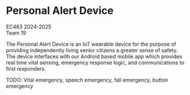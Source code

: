 Personal Alert Device
=================
EC463 2024-2025\
Team 19

The Personal Alert Device is an IoT wearable device for the purpose of providing independently living senior citizens a greater sense of safety.\
The device interfaces with our Android based mobile app which provides real time vital sensing, emergency response logic, and communications to first responders.

TODO: Vital emergency, speech emergency, fall emergency, button emergency
